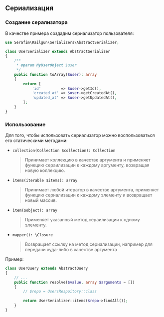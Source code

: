 ## Сериализация

### Создание серализатора

В качестве примера создадим сериализатор пользователя:

```php
use Serafim\Railgun\Serializers\AbstractSerializer;

class UserSerializer extends AbstractSerializer
{
    /**
     * @param MyUserObject $user
     */
    public function toArray($user): array
    {
        return [
            'id'         => $user->getId(),
            'created_at' => $user->getCreatedAt(),
            'updated_at' => $user->getUpdatedAt(),
        ];
    }
}
```

### Использование

Для того, чтобы использовать сериализатор можно воспользоваться его статическими методами:

- `collection(Collection $collection): Collection` 
    > Принимает коллекцию в качестве 
аргумента и применяет функцию сераилизации к каждому аргументу, возвращая новую коллекцию.

- `items(iterable $items): array`  
    > Принимает любой итератор в качестве 
аргумента, применяет функцию сериализации к каждому элементу и возвращает новый массив.

- `item($object): array` 
    > Применяет указанный метод сераилизации к одному элементу.
    
- `mapper(): \Closure`  
    > Возвращает ссылку на метод сериализации, например для передачи 
куда-либо в качестве аргумента

Пример:

```php
class UserQuery extends AbstractQuery
{
    // ...
    public function resolve($value, array $arguments = [])
    {
        // $repo = UsersRespoitory::class
    
        return UserSerializer::items($repo->findAll());
    }
}
``` 
